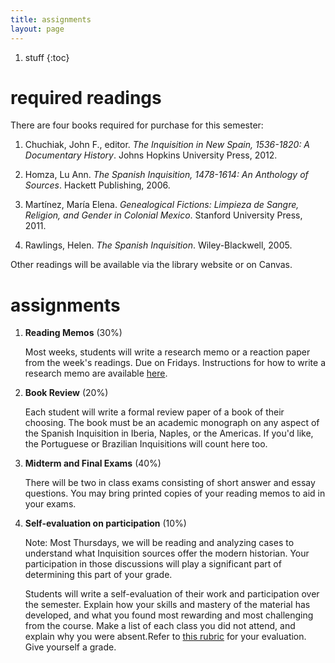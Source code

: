 ```yaml
---
title: assignments
layout: page
---
```


1. stuff
{:toc}

# required readings

There are four books required for purchase for this semester:

1. Chuchiak, John F., editor. *The Inquisition in New Spain, 1536-1820:
   A Documentary History*. Johns Hopkins University Press, 2012.

1. Homza, Lu Ann. *The Spanish Inquisition, 1478-1614: An Anthology of
   Sources*. Hackett Publishing, 2006.

3. Martínez, María Elena. *Genealogical Fictions: Limpieza de Sangre, Religion,
   and Gender in Colonial Mexico*. Stanford University Press, 2011.

3. Rawlings, Helen. *The Spanish Inquisition*. Wiley-Blackwell, 2005.


Other readings will be available via the library website or on Canvas.


# assignments

1. **Reading Memos** (30%)
   
   Most weeks, students will write a research memo or a reaction paper from the
   week's readings. Due on Fridays. Instructions for how to write a research memo
   are available [here](http://chadblack.net/LatAmSport2019/memo/).

2. **Book Review** (20%)
   
   Each student will write a formal review paper of a book of their choosing.
   The book must be an academic monograph on any aspect of the Spanish
   Inquisition in Iberia, Naples, or the Americas. If you'd like, the
   Portuguese or Brazilian Inquisitions will count here too. 

3. **Midterm and Final Exams** (40%)
   
   There will be two in class exams consisting of short answer and
   essay questions. You may bring printed copies of your reading
   memos to aid in your exams.

4. **Self-evaluation on participation** (10%)
   
   Note: Most Thursdays, we will be reading and analyzing cases to
   understand what Inquisition sources offer the modern historian.
   Your participation in those discussions will play a significant part of
   determining this part of your grade.

   Students will write a self-evaluation of their work and participation over the
   semester. Explain how your skills and mastery of the material has developed,
   and what you found most rewarding and most challenging from the course.
   Make a list of each class you did not attend, and explain why you were absent.Refer to [this rubric]() for your evaluation. Give yourself a grade.



